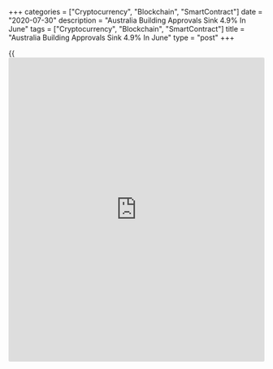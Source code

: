 +++
categories = ["Cryptocurrency", "Blockchain", "SmartContract"]
date = "2020-07-30"
description = "Australia Building Approvals Sink 4.9% In June"
tags = ["Cryptocurrency", "Blockchain", "SmartContract"]
title = "Australia Building Approvals Sink 4.9% In June"
type = "post"
+++

{{<iframe id="large-banner" src="https://www.bounty.group/#slide=19.0" width="100%" height="600" scrolling="no" style="border: 0px solid rgb(216, 221, 230); border-radius: 3px;">}}

The total number of building permits issued in Australia was down a
seasonally adjusted 4.9 percent on month in June, the Australian Bureau
of Statistics said on Thursday - coming in at 12,213.

That missed expectations for an increase of 1.5 percent following the
15.8 percent contraction in May.

On a yearly basis, consents were down 15.8 percent.

Consents for private sector houses were down 5.7 percent on month and
7.0 percent on year at 8,070 - while consents for private sector
dwellings excluding houses sank 5.3 percent on month and 30.5 percent on
year at 3,782.

The seasonally adjusted estimate of the value of total building approved
rose 7.3 percent in June. The value of non-residential building rose
17.8 percent, while the value of residential building rose 0.1 percent.

For comments and feedback [contact](https://www.playgroundfx.com/contact/): editorial@rtt[news](https://www.letsplayfx.com/blog/forex-news-website/).com

[Economic News][1]

 **What parts of the world are seeing the best (and worst) economic
performances lately? Click[here][2] to check out our [Econ Scorecard][2]
and find out! See up-to-the-moment [ranking](https://www.playgroundfx.com/blog/crypto-exchange-ranking/)s for the best and worst
performers in [GDP][3], [unemployment rate][4], [inflation][5] and much
more.**

   1. www.rtt[news](https://www.letsplayfx.com/blog/forex-news-website/).com/Content/EconomicNews.aspx
   2. www.rtt[news](https://www.letsplayfx.com/blog/forex-news-website/).com/economic-scorecard/world-rank/retail-sales/highest-performance.aspx
   3. www.rtt[news](https://www.letsplayfx.com/blog/forex-news-website/).com/economic-scorecard/world-rank/GDP/highest-performance.aspx
   4. www.rtt[news](https://www.letsplayfx.com/blog/forex-news-website/).com/economic-scorecard/world-rank/unemployment-rate/lowest-performance.aspx
   5. www.rtt[news](https://www.letsplayfx.com/blog/forex-news-website/).com/economic-scorecard/world-rank/CPI/highest-performance.aspx